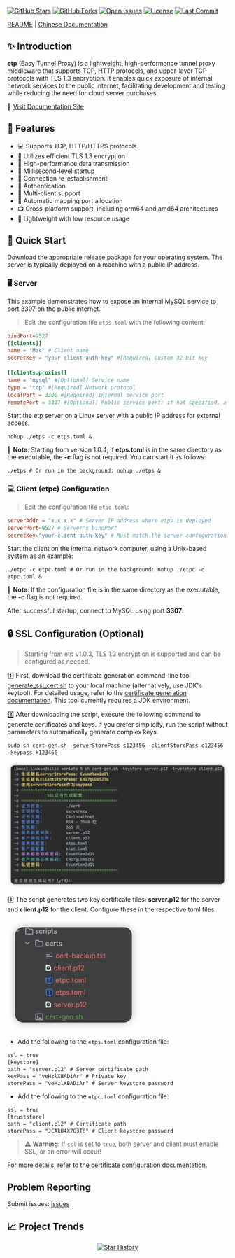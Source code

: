 [![GitHub Stars](https://img.shields.io/github/stars/xiaoniucode/etp?style=for-the-badge&logo=github)](https://github.com/xiaoniucode/etp)
[![GitHub Forks](https://img.shields.io/github/forks/xiaoniucode/etp?style=for-the-badge&logo=github)](https://github.com/xiaoniucode/etp)
[![Open Issues](https://img.shields.io/github/issues/xiaoniucode/etp?style=for-the-badge)](https://github.com/xiaoniucode/etp/issues)
[![License](https://img.shields.io/github/license/xiaoniucode/etp?style=for-the-badge)](https://github.com/xiaoniucode/etp/blob/main/LICENSE)
[![Last Commit](https://img.shields.io/github/last-commit/xiaoniucode/etp?style=for-the-badge)](https://github.com/xiaoniucode/etp/commits)

[README](README.md) | [Chinese Documentation](README_ZH.md)

## ✨ Introduction
**etp** (Easy Tunnel Proxy) is a lightweight, high-performance tunnel proxy middleware that supports TCP, HTTP protocols, and upper-layer TCP protocols with TLS 1.3 encryption. It enables quick exposure of internal network services to the public internet, facilitating development and testing while reducing the need for cloud server purchases.

📄 [Visit Documentation Site](https://xiaoniucode.github.io/etp)

## 🌟 Features
- 💻 Supports TCP, HTTP/HTTPS protocols
- 🔐 Utilizes efficient TLS 1.3 encryption
- 🛜 High-performance data transmission
- 🚀 Millisecond-level startup
- 🔗 Connection re-establishment
- 🔐 Authentication
- 🐒 Multi-client support
- 🧿 Automatic mapping port allocation
- 📺 Cross-platform support, including arm64 and amd64 architectures
- 💨 Lightweight with low resource usage

## 🚀 Quick Start
Download the appropriate [release package](https://github.com/xiaoniucode/etp/releases) for your operating system. The server is typically deployed on a machine with a public IP address.

### 🖥️ Server
This example demonstrates how to expose an internal MySQL service to port 3307 on the public internet.

> Edit the configuration file `etps.toml` with the following content:

```toml 
bindPort=9527
[[clients]]
name = "Mac" # Client name
secretKey = "your-client-auth-key" #[Required] Custom 32-bit key

[[clients.proxies]]
name = "mysql" #[Optional] Service name
type = "tcp" #[Required] Network protocol
localPort = 3306 #[Required] Internal service port
remotePort = 3307 #[Optional] Public service port; if not specified, a random port will be assigned
```

Start the etp server on a Linux server with a public IP address for external access.

```shell
nohup ./etps -c etps.toml &
```

🔔 **Note**: Starting from version 1.0.4, if **etps.toml** is in the same directory as the executable, the **-c** flag is not required. You can start it as follows:
```shell
./etps # Or run in the background: nohup ./etps &
```

### 💻 Client (etpc) Configuration

> Edit the configuration file `etpc.toml`:

```toml
serverAddr = "x.x.x.x" # Server IP address where etps is deployed
serverPort=9527 # Server's bindPort
secretKey="your-client-auth-key" # Must match the server configuration
```

Start the client on the internal network computer, using a Unix-based system as an example:

```shell
./etpc -c etpc.toml # Or run in the background: nohup ./etpc -c etpc.toml &  
```

🔔 **Note**: If the configuration file is in the same directory as the executable, the **-c** flag is not required.

After successful startup, connect to MySQL using port **3307**.

## 🔒 SSL Configuration (Optional)
> Starting from etp v1.0.3, TLS 1.3 encryption is supported and can be configured as needed.

1️⃣ First, download the certificate generation command-line tool [generate_ssl_cert.sh](scripts/generate_ssl_cert.sh) to your local machine (alternatively, use JDK's keytool). For detailed usage, refer to the [certificate generation documentation](doc/code-gen.md). This tool currently requires a JDK environment.

2️⃣ After downloading the script, execute the following command to generate certificates and keys. If you prefer simplicity, run the script without parameters to automatically generate complex keys.

```shell
sudo sh cert-gen.sh -serverStorePass s123456 -clientStorePass c123456 -keypass k123456
```

![cert-gen-1.png](doc/image/cert/cert-gen-1.png)

3️⃣ The script generates two key certificate files: **server.p12** for the server and **client.p12** for the client. Configure these in the respective toml files.

![result.png](doc/image/cert/result.png)

- Add the following to the `etps.toml` configuration file:

```properties
ssl = true
[keystore]
path = "server.p12" # Server certificate path
keyPass = "veHzlXBADiAr" # Private key
storePass = "veHzlXBADiAr" # Server keystore password
```

- Add the following to the `etpc.toml` configuration file:

```properties
ssl = true
[truststore]
path = "client.p12" # Certificate path
storePass = "JCAkB4X7G3T6" # Client keystore password
```

> ⚠️ **Warning**: If `ssl` is set to `true`, both server and client must enable SSL, or an error will occur!

For more details, refer to the [certificate configuration documentation](doc/code-gen.md).

## Problem Reporting
Submit issues: [issues](https://github.com/xiaoniucode/etp/issues)

## 📈 Project Trends
<p align="center">
  <a href="https://github.com/xiaoniucode/etp/stargazers">
    <img src="https://api.star-history.com/svg?repos=xiaoniucode/etp&type=Date" alt="Star History">
  </a>
</p>
